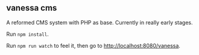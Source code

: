 vanessa cms
----

A reformed CMS system with PHP as base.
Currently in really early stages.

Run `npm install`.

Run `npm run watch` to feel it, then go to [http://localhost:8080/vanessa](http://localhost:8080/vanessa).
